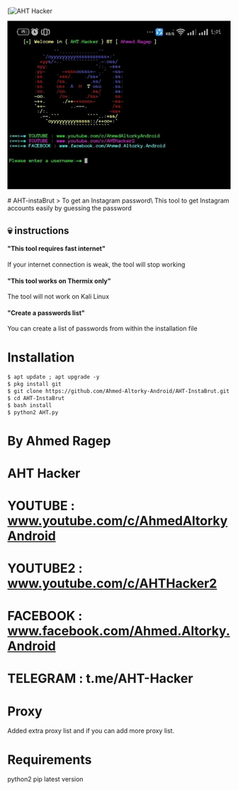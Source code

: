 [![AHT Hacker](https://www.youtube.com/c/AhmedAltorkyAndroid)
<p align="center"><img src="https://github.com/Ahmed-Altorky-Android/AHT-InstaBrut/blob/master/FB_IMG_15826627876770041.jpg" /></p>
# AHT-instaBrut > To get an Instagram password\
This tool to get Instagram accounts easily by guessing the password

## :skull: instructions

#### "This tool requires fast internet"
If your internet connection is weak, the tool will stop working

#### "This tool works on Thermix only"
The tool will not work on Kali Linux

#### "Create a passwords list"
You can create a list of passwords from within the installation file

# Installation
```
$ apt update ; apt upgrade -y
$ pkg install git
$ git clone https://github.com/Ahmed-Altorky-Android/AHT-InstaBrut.git
$ cd AHT-InstaBrut
$ bash install
$ python2 AHT.py
```
# By Ahmed Ragep
# AHT Hacker
# 
# YOUTUBE : www.youtube.com/c/AhmedAltorkyAndroid
# YOUTUBE2 : www.youtube.com/c/AHTHacker2
# FACEBOOK : www.facebook.com/Ahmed.Altorky.Android
# TELEGRAM : t.me/AHT-Hacker

# Proxy
Added extra proxy list and if you can add more proxy list.

# Requirements 
python2
pip latest version



